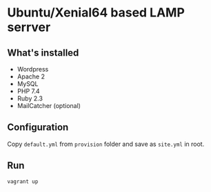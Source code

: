# Ubuntu/Xenial64 based LAMP serrver

## What's installed

* Wordpress
* Apache 2
* MySQL
* PHP 7.4
* Ruby 2.3
* MailCatcher (optional)

## Configuration
Copy `default.yml` from `provision` folder and save as `site.yml` in root.

## Run
`vagrant up`


